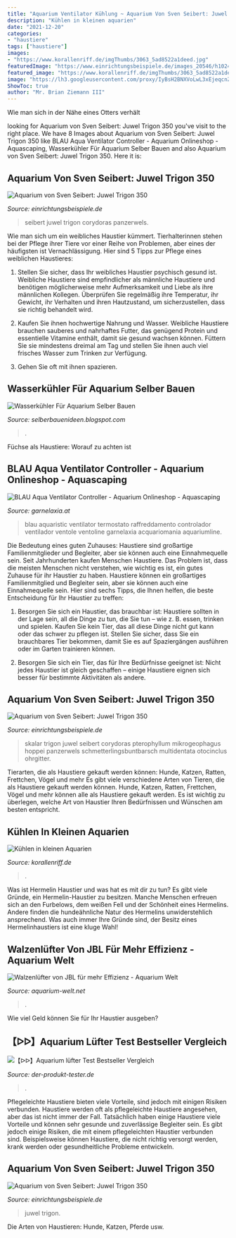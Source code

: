 ```yaml
---
title: "Aquarium Ventilator Kühlung ~ Aquarium Von Sven Seibert: Juwel Trigon 350"
description: "Kühlen in kleinen aquarien"
date: "2021-12-20"
categories:
- "haustiere"
tags: ["haustiere"]
images:
- "https://www.korallenriff.de/imgThumbs/3063_5ad8522a1deed.jpg"
featuredImage: "https://www.einrichtungsbeispiele.de/images_20546/h1024_w1280/26-10-2012-amano-garnele-bei-der-arbeit__0b58b7da793745a87ceeb57b9428d4c7.jpg"
featured_image: "https://www.korallenriff.de/imgThumbs/3063_5ad8522a1deed.jpg"
image: "https://lh3.googleusercontent.com/proxy/IyBsH2BNXVoLwL3xEjeqcnZNveLvEpIeqn16Pq5m55sZwY8i5I6AT2IvWa4pT3v5jFrxwuEculj_lLUqQkQ=s0-d"
ShowToc: true
author: "Mr. Brian Ziemann III"
---
```



Wie man sich in der Nähe eines Otters verhält

	

		
looking for Aquarium von Sven Seibert: Juwel Trigon 350 you've visit to the right place. We have 8 Images about Aquarium von Sven Seibert: Juwel Trigon 350 like BLAU Aqua Ventilator Controller - Aquarium Onlineshop - Aquascaping, Wasserkühler Für Aquarium Selber Bauen and also Aquarium von Sven Seibert: Juwel Trigon 350. Here it is:
		
    
## Aquarium Von Sven Seibert: Juwel Trigon 350

<img loading=lazy src="https://www.einrichtungsbeispiele.de/images_20546/h1024_w1280/26-10-2012-amano-garnele-bei-der-arbeit__0b58b7da793745a87ceeb57b9428d4c7.jpg" onerror="this.onerror=null;this.src='https://tse3.mm.bing.net/th?id=OIP.atrW6KvaElqvBA5snfXi1QHaE7&amp;pid=15.1';" alt="Aquarium von Sven Seibert: Juwel Trigon 350">

_Source: einrichtungsbeispiele.de_

>seibert juwel trigon corydoras panzerwels. 

	

Wie man sich um ein weibliches Haustier kümmert.
Tierhalterinnen stehen bei der Pflege ihrer Tiere vor einer Reihe von Problemen, aber eines der häufigsten ist Vernachlässigung. Hier sind 5 Tipps zur Pflege eines weiblichen Haustieres:
1. Stellen Sie sicher, dass Ihr weibliches Haustier psychisch gesund ist. Weibliche Haustiere sind empfindlicher als männliche Haustiere und benötigen möglicherweise mehr Aufmerksamkeit und Liebe als ihre männlichen Kollegen. Überprüfen Sie regelmäßig ihre Temperatur, ihr Gewicht, ihr Verhalten und ihren Hautzustand, um sicherzustellen, dass sie richtig behandelt wird.

2. Kaufen Sie ihnen hochwertige Nahrung und Wasser. Weibliche Haustiere brauchen sauberes und nahrhaftes Futter, das genügend Protein und essentielle Vitamine enthält, damit sie gesund wachsen können. Füttern Sie sie mindestens dreimal am Tag und stellen Sie ihnen auch viel frisches Wasser zum Trinken zur Verfügung.

3. Gehen Sie oft mit ihnen spazieren.

    
## Wasserkühler Für Aquarium Selber Bauen

<img loading=lazy src="https://lh3.googleusercontent.com/proxy/IyBsH2BNXVoLwL3xEjeqcnZNveLvEpIeqn16Pq5m55sZwY8i5I6AT2IvWa4pT3v5jFrxwuEculj_lLUqQkQ=s0-d" onerror="this.onerror=null;this.src='https://tse2.mm.bing.net/th?id=OIP.khFFnRpsATUTYUte07ZlyAHaFj&amp;pid=15.1';" alt="Wasserkühler Für Aquarium Selber Bauen">

_Source: selberbauenideen.blogspot.com_

>. 

	

Füchse als Haustiere: Worauf zu achten ist

    
## BLAU Aqua Ventilator Controller - Aquarium Onlineshop - Aquascaping

<img loading=lazy src="https://www.garnelaxia.at/WebRoot/Store2/Shops/es10563248/587A/4D22/9577/4B32/B97E/50ED/8965/6758/BLAU_Aqua_Ventilator_Controller-f1_ml.jpg" onerror="this.onerror=null;this.src='https://tse4.mm.bing.net/th?id=OIP.5-3--7C4ZH0VivaICurbcQHaKY&amp;pid=15.1';" alt="BLAU Aqua Ventilator Controller - Aquarium Onlineshop - Aquascaping">

_Source: garnelaxia.at_

>blau aquaristic ventilator termostato raffreddamento controlador ventilador ventole ventoline garnelaxia acquariomania aquariumline. 

	

Die Bedeutung eines guten Zuhauses: Haustiere sind großartige Familienmitglieder und Begleiter, aber sie können auch eine Einnahmequelle sein.
Seit Jahrhunderten kaufen Menschen Haustiere. Das Problem ist, dass die meisten Menschen nicht verstehen, wie wichtig es ist, ein gutes Zuhause für ihr Haustier zu haben. Haustiere können ein großartiges Familienmitglied und Begleiter sein, aber sie können auch eine Einnahmequelle sein. Hier sind sechs Tipps, die Ihnen helfen, die beste Entscheidung für Ihr Haustier zu treffen:
1. Besorgen Sie sich ein Haustier, das brauchbar ist: Haustiere sollten in der Lage sein, all die Dinge zu tun, die Sie tun – wie z. B. essen, trinken und spielen. Kaufen Sie kein Tier, das all diese Dinge nicht gut kann oder das schwer zu pflegen ist. Stellen Sie sicher, dass Sie ein brauchbares Tier bekommen, damit Sie es auf Spaziergängen ausführen oder im Garten trainieren können.

2. Besorgen Sie sich ein Tier, das für Ihre Bedürfnisse geeignet ist: Nicht jedes Haustier ist gleich geschaffen – einige Haustiere eignen sich besser für bestimmte Aktivitäten als andere.

    
## Aquarium Von Sven Seibert: Juwel Trigon 350

<img loading=lazy src="https://www.einrichtungsbeispiele.de/images_20546/h1024_w1280/16-08-2013-unser-neuer-skalar__0127146944e678861e7b3daf8ed06cdc.jpg" onerror="this.onerror=null;this.src='https://tse2.mm.bing.net/th?id=OIP.ykD6cJ2Rq6vcBrb4PXciVwHaE7&amp;pid=15.1';" alt="Aquarium von Sven Seibert: Juwel Trigon 350">

_Source: einrichtungsbeispiele.de_

>skalar trigon juwel seibert corydoras pterophyllum mikrogeophagus hoppei panzerwels schmetterlingsbuntbarsch multidentata otocinclus ohrgitter. 

	

Tierarten, die als Haustiere gekauft werden können: Hunde, Katzen, Ratten, Frettchen, Vögel und mehr
Es gibt viele verschiedene Arten von Tieren, die als Haustiere gekauft werden können. Hunde, Katzen, Ratten, Frettchen, Vögel und mehr können alle als Haustiere gekauft werden. Es ist wichtig zu überlegen, welche Art von Haustier Ihren Bedürfnissen und Wünschen am besten entspricht.

    
## Kühlen In Kleinen Aquarien

<img loading=lazy src="https://www.korallenriff.de/imgThumbs/3063_5ad8522a1deed.jpg" onerror="this.onerror=null;this.src='https://tse1.mm.bing.net/th?id=OIP._jYeyLcDdjNDP10NwDcDZgHaD6&amp;pid=15.1';" alt="Kühlen in kleinen Aquarien">

_Source: korallenriff.de_

>. 

	

Was ist Hermelin Haustier und was hat es mit dir zu tun?
Es gibt viele Gründe, ein Hermelin-Haustier zu besitzen. Manche Menschen erfreuen sich an den Furbelows, dem weißen Fell und der Schönheit eines Hermelins. Andere finden die hundeähnliche Natur des Hermelins unwiderstehlich ansprechend. Was auch immer Ihre Gründe sind, der Besitz eines Hermelinhaustiers ist eine kluge Wahl!

    
## Walzenlüfter Von JBL Für Mehr Effizienz - Aquarium Welt

<img loading=lazy src="https://www.aquarium-welt.net/wp-content/uploads/2019/06/80213.jpg" onerror="this.onerror=null;this.src='https://tse2.mm.bing.net/th?id=OIP.3iSlkXal4aA_QmsRMIO8lAHaEf&amp;pid=15.1';" alt="Walzenlüfter von JBL für mehr Effizienz - Aquarium Welt">

_Source: aquarium-welt.net_

>. 

	

Wie viel Geld können Sie für Ihr Haustier ausgeben?

    
## 【ᐅᐅ】Aquarium Lüfter Test Bestseller Vergleich

<img loading=lazy src="https://images-na.ssl-images-amazon.com/images/I/61fvD%2Bz8pML._SX679_.jpg" onerror="this.onerror=null;this.src='https://tse4.mm.bing.net/th?id=OIP.Cl6_SxYA98IGucuilBUUGgHaHa&amp;pid=15.1';" alt="【ᐅᐅ】Aquarium lüfter Test Bestseller Vergleich">

_Source: der-produkt-tester.de_

>. 

	

Pflegeleichte Haustiere bieten viele Vorteile, sind jedoch mit einigen Risiken verbunden.
Haustiere werden oft als pflegeleichte Haustiere angesehen, aber das ist nicht immer der Fall. Tatsächlich haben einige Haustiere viele Vorteile und können sehr gesunde und zuverlässige Begleiter sein. Es gibt jedoch einige Risiken, die mit einem pflegeleichten Haustier verbunden sind. Beispielsweise können Haustiere, die nicht richtig versorgt werden, krank werden oder gesundheitliche Probleme entwickeln.

    
## Aquarium Von Sven Seibert: Juwel Trigon 350

<img loading=lazy src="http://images.einrichtungsbeispiele.de/images_20546/h768_w1024/die-technik-im-unterschrank-nach-dem-umbau__ddcb873b332356f4e139d9d6a77d74bd.jpg" onerror="this.onerror=null;this.src='https://tse3.mm.bing.net/th?id=OIP.QmNFyUlgqRJgTEn9tzzZJgHaE7&amp;pid=15.1';" alt="Aquarium von Sven Seibert: Juwel Trigon 350">

_Source: einrichtungsbeispiele.de_

>juwel trigon. 

	

Die Arten von Haustieren: Hunde, Katzen, Pferde usw.

